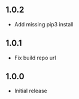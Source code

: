 <!-- https://developers.home-assistant.io/docs/add-ons/presentation#keeping-a-changelog -->

## 1.0.2

- Add missing pip3 install

## 1.0.1

- Fix build repo url

## 1.0.0

- Initial release

